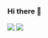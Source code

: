 ### Hi there 👋

<!--
**HarunKilic/HarunKilic** is a ✨ _special_ ✨ repository because its `README.md` (this file) appears on your GitHub profile.

Here are some ideas to get you started:

- 🔭 I’m currently working on ...
- 🌱 I’m currently learning ...
- 👯 I’m looking to collaborate on ...
- 🤔 I’m looking for help with ...
- 💬 Ask me about ...
- 📫 How to reach me: ...
- 😄 Pronouns: ...
- ⚡ Fun fact: ...
-->
  <img align="center" src="https://github-readme-stats.vercel.app/api?username=HarunKilic&&count_private=true&show_icons=true&theme=dracula" />
  <img align="center" src="https://github-readme-stats.vercel.app/api/top-langs/?username=HarunKilic&theme=dracula" />
